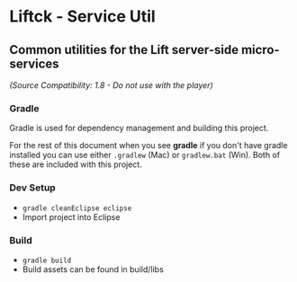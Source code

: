 
# Liftck - Service Util

## Common utilities for the Lift server-side micro-services  
*(Source Compatibility: 1.8 - Do not use with the player)*

### Gradle
 Gradle is used for dependency management and building this project.

 For the rest of this document when you see **gradle** if you don't have gradle installed you can use either ``.gradlew`` (Mac) or ``gradlew.bat`` (Win). Both of these are included with this project.

### Dev Setup
 - ``gradle cleanEclipse eclipse``
 - Import project into Eclipse

### Build
 - ``gradle build``
 - Build assets can be found in build/libs

